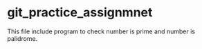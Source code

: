 # git_practice_assignmnet

This file include program to check number is prime and number is palidrome.
